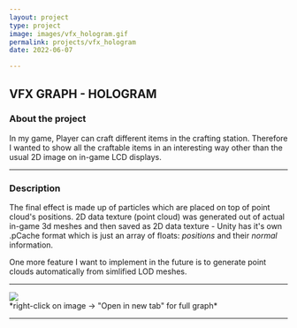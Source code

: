 ```yaml
---
layout: project
type: project
image: images/vfx_hologram.gif
permalink: projects/vfx_hologram
date: 2022-06-07

---
```


<div class="ui embed" data-source="vimeo" data-id="756646513" ></div>

## VFX GRAPH - HOLOGRAM

### About the project
In my game, Player can craft different items in the crafting station. Therefore I wanted to show all the craftable items in an interesting way other than the usual 2D image on in-game LCD displays.

***

### Description
The final effect is made up of particles which are placed on top of  point cloud's positions. 2D data texture (point cloud) was generated out of actual in-game 3d meshes and then saved as 2D data texture - Unity has it's own .pCache format which is just an array of floats: *positions* and their *normal* information.

One more feature I want to implement in the future is to generate point clouds automatically from simlified LOD meshes. 

***

<div class="ui huge rounded image">
  <img class="ui image" src="{{ site.baseurl }}/images/vfx_hologram_graph.jpg">
</div>
  *right-click on image -> "Open in new tab" for full graph*

***